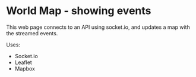# World Map - showing events

This web page connects to an API using socket.io, and updates a map with the streamed events.

Uses:

* Socket.io
* Leaflet
* Mapbox
